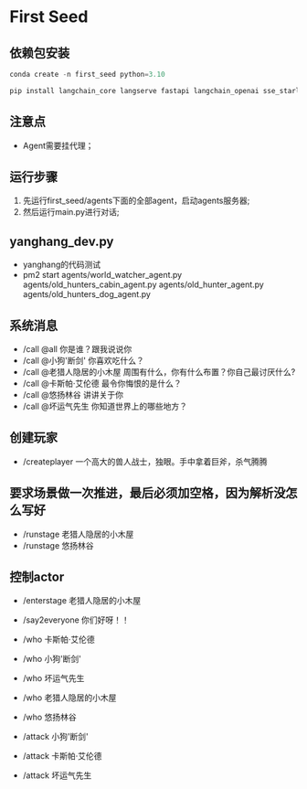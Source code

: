 # First Seed

## 依赖包安装
```python
conda create -n first_seed python=3.10 

pip install langchain_core langserve fastapi langchain_openai sse_starlette faiss-cpu
```

## 注意点
- Agent需要挂代理；

## 运行步骤

1. 先运行first_seed/agents下面的全部agent，启动agents服务器;
2. 然后运行main.py进行对话;


## yanghang_dev.py
- yanghang的代码测试
- pm2 start agents/world_watcher_agent.py agents/old_hunters_cabin_agent.py agents/old_hunter_agent.py agents/old_hunters_dog_agent.py



## 系统消息
- /call @all 你是谁？跟我说说你
- /call @小狗'断剑' 你喜欢吃什么？
- /call @老猎人隐居的小木屋 周围有什么，你有什么布置？你自己最讨厌什么?
- /call @卡斯帕·艾伦德 最令你悔恨的是什么？
- /call @悠扬林谷 讲讲关于你
- /call @坏运气先生 你知道世界上的哪些地方？

## 创建玩家
- /createplayer 一个高大的兽人战士，独眼。手中拿着巨斧，杀气腾腾

## 要求场景做一次推进，最后必须加空格，因为解析没怎么写好
- /runstage 老猎人隐居的小木屋 
- /runstage 悠扬林谷 

## 控制actor
- /enterstage 老猎人隐居的小木屋
- /say2everyone 你们好呀！！

- /who 卡斯帕·艾伦德
- /who 小狗'断剑'
- /who 坏运气先生
- /who 老猎人隐居的小木屋
- /who 悠扬林谷

- /attack 小狗'断剑'
- /attack 卡斯帕·艾伦德
- /attack 坏运气先生
